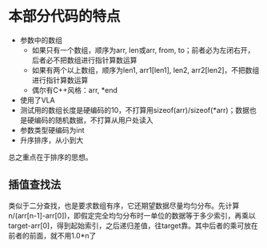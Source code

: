 # 本部分代码的特点

* 参数中的数组
  * 如果只有一个数组，顺序为arr, len或arr, from, to；前者必为左闭右开，后者必不把数组进行指针算数运算
  * 如果有两个以上数组，顺序为len1, arr1[len1], len2, arr2[len2]，不把数组进行指针算数运算
  * 偶尔有C++风格：arr, *end
* 使用了VLA
* 测试用的数组长度是硬编码的10，不打算用sizeof(arr)/sizeof(*arr)；数据也是硬编码的随机数据，不打算从用户处读入
* 参数类型硬编码为int
* 升序排序，从小到大

总之重点在于排序的思想。

## 插值查找法

类似于二分查找，也是要求数组有序，它还期望数据尽量均匀分布。先计算n/(arr[n-1]-arr[0])，即假定完全均匀分布时一单位的数据等于多少索引，再乘以target-arr[0]，得到起始索引，之后递归差值，往target靠。其中后者的乘可放在前者的前面，就不用1.0*n了
